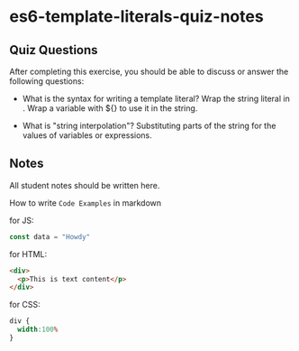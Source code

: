 # es6-template-literals-quiz-notes

## Quiz Questions

After completing this exercise, you should be able to discuss or answer the following questions:

- What is the syntax for writing a template literal?
Wrap the string literal in ` `. Wrap a variable with ${} to use it in the string.

- What is "string interpolation"?
Substituting parts of the string for the values of variables or expressions.

## Notes

All student notes should be written here.


How to write `Code Examples` in markdown

for JS:
```javascript
const data = "Howdy"
```

for HTML:
```html
<div>
  <p>This is text content</p>
</div>
```

for CSS:
```css
div {
  width:100%
}
```
